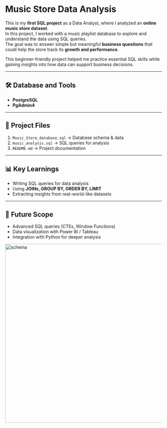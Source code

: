 # Music Store Data Analysis  

This is my **first SQL project** as a Data Analyst, where I analyzed an **online music store dataset**.  
In this project, I worked with a music playlist database to explore and understand the data using SQL queries.  
The goal was to answer simple but meaningful **business questions** that could help the store track its **growth and performance**.  

This beginner-friendly project helped me practice essential SQL skills while gaining insights into how data can support business decisions.  

---

## 🛠️ Database and Tools  
- **PostgreSQL**  
- **PgAdmin4**  

---

## 📂 Project Files  
1. `Music_Store_database.sql` → Database schema & data  
2. `music_analysis.sql` → SQL queries for analysis  
3. `README.md` → Project documentation  

---

## 📊 Key Learnings  
- Writing SQL queries for data analysis  
- Using **JOINs, GROUP BY, ORDER BY, LIMIT**  
- Extracting insights from real-world-like datasets  

---

## 🚀 Future Scope  
- Advanced SQL queries (CTEs, Window Functions)  
- Data visualization with Power BI / Tableau  
- Integration with Python for deeper analysis  


<img width="710" height="574" alt="schema" src="https://github.com/user-attachments/assets/88def9c9-3472-4318-aadc-9b188b3a8fe8" />

